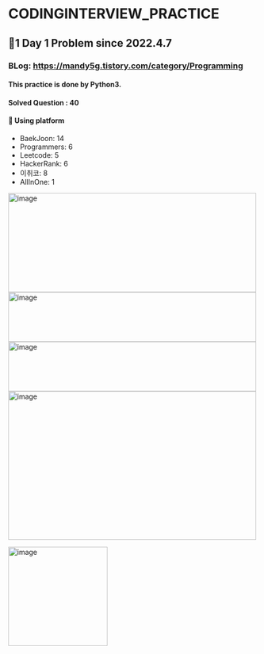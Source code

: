 # CODINGINTERVIEW_PRACTICE
## 🫡1 Day 1 Problem since 2022.4.7
### BLog: https://mandy5g.tistory.com/category/Programming
#### This practice is done by Python3.
#### Solved Question : 40


#### 🫶 Using platform
* BaekJoon: 14
* Programmers: 6
* Leetcode: 5
* HackerRank: 6
* 이취코: 8
* AllInOne: 1

[//]: # ([![Baekjun]&#40;https://user-images.githubusercontent.com/61863242/213344215-dc326413-1b9e-4c52-b115-251a6c32e13a.png&#41;]&#40;https://www.acmicpc.net/&#41;)
[<img width="500" alt="image" src="https://user-images.githubusercontent.com/61863242/213344215-dc326413-1b9e-4c52-b115-251a6c32e13a.png" height="200">
](https://www.acmicpc.net/)
[<img width="500" alt="image" src="https://user-images.githubusercontent.com/61863242/213344635-22f5c1d3-2b2c-4a83-b168-3034364db8fb.png" height="100">
](https://programmers.co.kr/)
[<img width="500" alt="image" src="https://user-images.githubusercontent.com/61863242/213344971-2643cb27-8551-4142-a9c5-24d6b94d3876.png" height="100">](https://swexpertacademy.com/main/main.do)
[<img width="500" alt="image" src="https://user-images.githubusercontent.com/61863242/213345307-09c32b05-de5d-4cda-90d9-421181de7bbd.png" height="300">
](https://www.hackerrank.com/dashboard/)

[<img width="200" alt="image" src="https://user-images.githubusercontent.com/61863242/213344690-9859d81e-9575-428a-a4f5-2831f304f48d.png" height="200">
](https://leetcode.com/)


[//]: # ([![leetcode]&#40;https://user-images.githubusercontent.com/61863242/213344690-9859d81e-9575-428a-a4f5-2831f304f48d.png&#41;]&#40;https://leetcode.com/&#41;)

[//]: # ([![hr]&#40;https://user-images.githubusercontent.com/61863242/213345307-09c32b05-de5d-4cda-90d9-421181de7bbd.png&#41;]&#40;https://www.hackerrank.com/dashboard&#41;)
